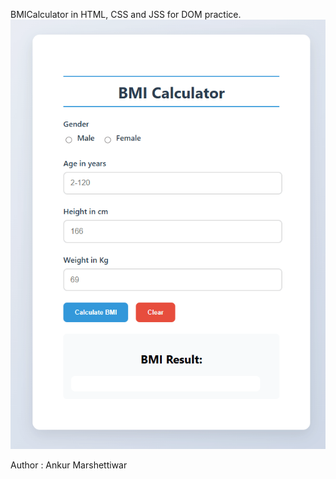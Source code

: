 BMICalculator in HTML, CSS and JSS for DOM practice.
![alt text](chrome_8KkZoHHt9W.gif)



Author : Ankur Marshettiwar
